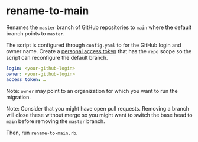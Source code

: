 # rename-to-main

Renames the `master` branch of GitHub repositories to `main` where the default branch points to `master`.

The script is configured through ``config.yaml`` to for the GitHub login and owner name. 
Create a [personal access token](https://github.com/settings/tokens) that has the `repo` scope so the script can reconfigure the default branch.

```yaml
login: <your-github-login>
owner: <your-github-login>
access_token: …
```

Note: ``owner`` may point to an organization for which you want to run the migration.

Note: Consider that you might have open pull requests. Removing a branch will close these without merge so you might want to switch the base head to `main` before removing the `master` branch.

Then, run ``rename-to-main.rb``.
